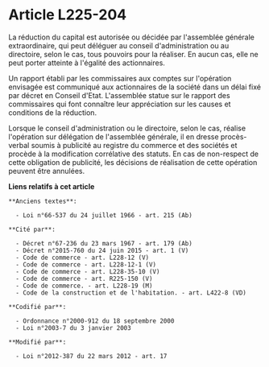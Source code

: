 # Article L225-204

La réduction du capital est autorisée ou décidée par l'assemblée générale extraordinaire, qui peut déléguer au conseil
d'administration ou au directoire, selon le cas, tous pouvoirs pour la réaliser. En aucun cas, elle ne peut porter atteinte à
l'égalité des actionnaires.

Un rapport établi par les commissaires aux comptes sur l'opération envisagée est communiqué aux actionnaires de la société
dans un délai fixé par décret en Conseil d'Etat. L'assemblée statue sur le rapport des commissaires qui font connaître leur
appréciation sur les causes et conditions de la réduction.

Lorsque le conseil d'administration ou le directoire, selon le cas, réalise l'opération sur délégation de l'assemblée
générale, il en dresse procès-verbal soumis à publicité au registre du commerce et des sociétés et procède à la modification
corrélative des statuts. En cas de non-respect de cette obligation de publicité, les décisions de réalisation de cette
opération peuvent être annulées.

**Liens relatifs à cet article**

	**Anciens textes**:

	  - Loi n°66-537 du 24 juillet 1966 - art. 215 (Ab)

	**Cité par**:

	  - Décret n°67-236 du 23 mars 1967 - art. 179 (Ab)
	  - Décret n°2015-760 du 24 juin 2015 - art. 1 (V)
	  - Code de commerce - art. L228-12 (V)
	  - Code de commerce - art. L228-12-1 (V)
	  - Code de commerce - art. L228-35-10 (V)
	  - Code de commerce - art. R225-150 (V)
	  - Code de commerce. - art. L228-19 (M)
	  - Code de la construction et de l'habitation. - art. L422-8 (VD)

	**Codifié par**:

	  - Ordonnance n°2000-912 du 18 septembre 2000
	  - Loi n°2003-7 du 3 janvier 2003

	**Modifié par**:

	  - Loi n°2012-387 du 22 mars 2012 - art. 17
